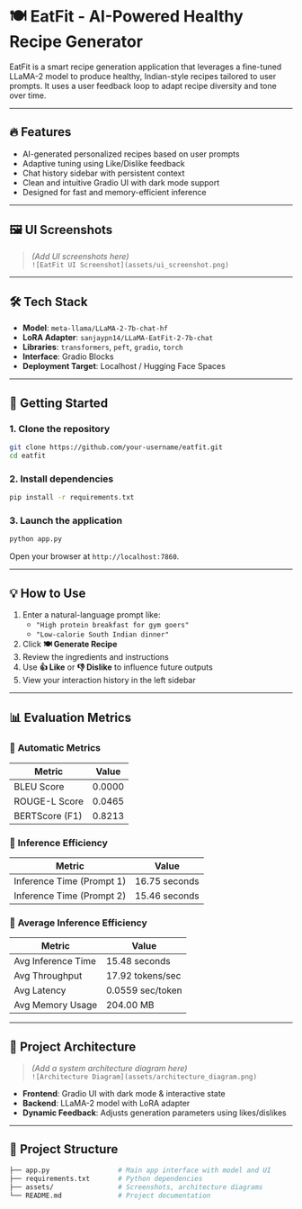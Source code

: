 # 🍽️ EatFit - AI-Powered Healthy Recipe Generator

EatFit is a smart recipe generation application that leverages a fine-tuned LLaMA-2 model to produce healthy, Indian-style recipes tailored to user prompts. It uses a user feedback loop to adapt recipe diversity and tone over time.

---

## 🔥 Features

- AI-generated personalized recipes based on user prompts
- Adaptive tuning using Like/Dislike feedback
- Chat history sidebar with persistent context
- Clean and intuitive Gradio UI with dark mode support
- Designed for fast and memory-efficient inference

---

## 🖼️ UI Screenshots

> *(Add UI screenshots here)*  
> `![EatFit UI Screenshot](assets/ui_screenshot.png)`

---

## 🛠 Tech Stack

- **Model**: `meta-llama/LLaMA-2-7b-chat-hf`
- **LoRA Adapter**: `sanjaypn14/LLaMA-EatFit-2-7b-chat`
- **Libraries**: `transformers`, `peft`, `gradio`, `torch`
- **Interface**: Gradio Blocks
- **Deployment Target**: Localhost / Hugging Face Spaces

---

## 🚀 Getting Started

### 1. Clone the repository

```bash
git clone https://github.com/your-username/eatfit.git
cd eatfit
```

### 2. Install dependencies

```bash
pip install -r requirements.txt
```

### 3. Launch the application

```bash
python app.py
```

Open your browser at `http://localhost:7860`.

---

## 💡 How to Use

1. Enter a natural-language prompt like:
   - `"High protein breakfast for gym goers"`
   - `"Low-calorie South Indian dinner"`
2. Click **🍽️ Generate Recipe**
3. Review the ingredients and instructions
4. Use **👍 Like** or **👎 Dislike** to influence future outputs
5. View your interaction history in the left sidebar

---

## 📊 Evaluation Metrics

### 🔹 **Automatic Metrics**
| Metric           | Value   |
|------------------|---------|
| BLEU Score       | 0.0000  |
| ROUGE-L Score    | 0.0465  |
| BERTScore (F1)   | 0.8213  |

### 🔹 **Inference Efficiency**
| Metric                         | Value             |
|--------------------------------|-------------------|
| Inference Time (Prompt 1)      | 16.75 seconds     |
| Inference Time (Prompt 2)      | 15.46 seconds     |

### 🔹 **Average Inference Efficiency**
| Metric              | Value            |
|---------------------|------------------|
| Avg Inference Time  | 15.48 seconds    |
| Avg Throughput      | 17.92 tokens/sec |
| Avg Latency         | 0.0559 sec/token |
| Avg Memory Usage    | 204.00 MB        |

---

## 🧠 Project Architecture

> *(Add a system architecture diagram here)*  
> `![Architecture Diagram](assets/architecture_diagram.png)`

- **Frontend**: Gradio UI with dark mode & interactive state
- **Backend**: LLaMA-2 model with LoRA adapter
- **Dynamic Feedback**: Adjusts generation parameters using likes/dislikes

---

## 📁 Project Structure

```bash
├── app.py                 # Main app interface with model and UI
├── requirements.txt       # Python dependencies
├── assets/                # Screenshots, architecture diagrams
└── README.md              # Project documentation
```